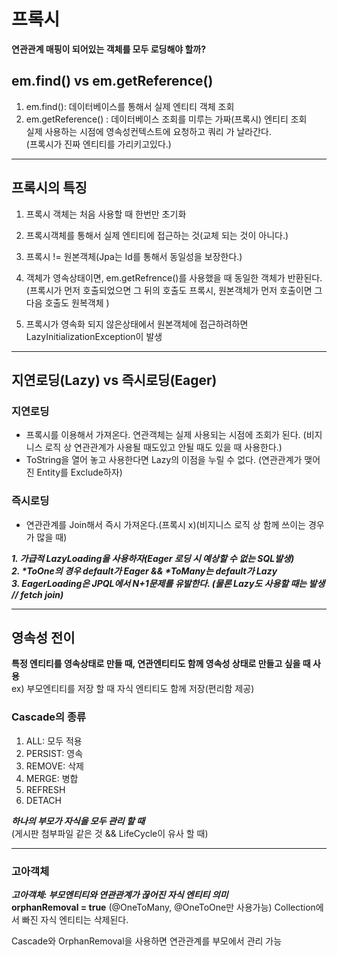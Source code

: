 # 프록시
**연관관계 매핑이 되어있는 객체를 모두 로딩해야 할까?**

## em.find() vs em.getReference()

1. em.find(): 데이터베이스를 통해서 실제 엔티티 객체 조회
2. em.getReference() : 데이터베이스 조회를 미루는 가짜(프록시) 엔티티 조회<br>
실제 사용하는 시점에 영속성컨텍스트에 요청하고 쿼리 가 날라간다.<br>
   (프록시가 진짜 엔티티를 가리키고있다.)
   
***

## 프록시의 특징
1. 프록시 객체는 처음 사용할 때 한번만 초기화 
2. 프록시객체를 통해서 실제 엔티티에 접근하는 것(교체 되는 것이 아니다.)
3. 프록시 != 원본객체(Jpa는 Id를 통해서 동일성을 보장한다.)
4. 객체가 영속상태이면, em.getRefrence()를 사용했을 때 동일한 객체가 반환된다.<br>
   (프록시가 먼저 호출되었으면 그 뒤의 호출도 프록시,  원본객체가 먼저 호출이면 그 다음 호출도 원복객체 )
    
5. 프록시가 영속화 되지 않은상태에서 원본객체에 접근하려하면 LazyInitializationException이 발생  

***

## 지연로딩(Lazy) vs 즉시로딩(Eager)
### 지연로딩<br>
- 프록시를 이용해서 가져온다. 연관객체는 실제 사용되는 시점에 조회가 된다.
  (비지니스 로직 상 연관관계가 사용될 때도있고 안될 때도 있을 때 사용한다.)
- ToString을 열어 놓고 사용한다면 Lazy의 이점을 누릴 수 없다. (연관관계가 맺어진 Entity를 Exclude하자)  
 
### 즉시로딩 <br>
- 연관관계를 Join해서 즉시 가져온다.(프록시 x)(비지니스 로직 상 함께 쓰이는 경우가 많을 때)
   
***1. 가급적 LazyLoading을 사용하자(Eager 로딩 시 예상할 수 없는 SQL발생)***<br>
***2. \*ToOne의 경우 default가 Eager && \*ToMany는 default가 Lazy***<br>
***3. EagerLoading은 JPQL에서 N+1문제를 유발한다. (물론 Lazy도 사용할 때는 발생 // fetch join)***

***

## 영속성 전이
**특정 엔티티를 영속상태로 만들 때, 연관엔티티도 함께 영속성 상태로 만들고 싶을 때 사용**<br>
ex) 부모엔티티를 저장 할 때 자식 엔티티도 함께 저장(편리함 제공)

### Cascade의 종류
1. ALL: 모두 적용
2. PERSIST: 영속
3. REMOVE: 삭제
4. MERGE: 병합
5. REFRESH
6. DETACH

***하나의 부모가 자식을 모두 관리 할 때***<br>
(게시판 첨부파일 같은 것 && LifeCycle이 유사 할 때)

***
### 고아객체
***고아객체: 부모엔티티와 연관관계가 끊어진 자식 엔티티 의미***<br>
**orphanRemoval = true** (@OneToMany, @OneToOne만 사용가능)
Collection에서 빠진 자식 엔티티는 삭제된다.

Cascade와 OrphanRemoval을 사용하면 연관관계를 부모에서 관리 가능
